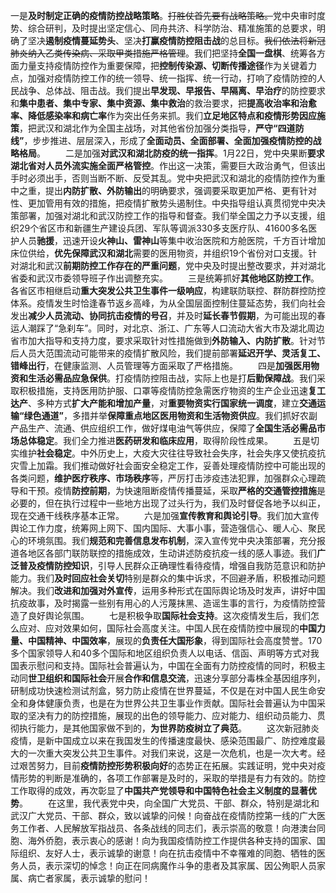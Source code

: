 ​		一是**及时制定正确的疫情防控战略策略**。~~打胜仗首先要有战略策略。~~党中央审时度势、综合研判，及时提出坚定信心、同舟共济、科学防治、精准施策的总要求，明确了坚决**遏制疫情蔓延势头**、坚决**打赢疫情防控阻击战**的总目标。~~我们依法将新冠肺炎纳入乙类传染病、采取甲类措施严格管理~~。我们把坚持**全国一盘棋**、统筹各方面力量支持疫情防控作为重要保障，把**控制传染源、切断传播途径**作为关键着力点，加强对疫情防控工作的统一领导、统一指挥、统一行动，打响了疫情防控的人民战争、总体战、阻击战。我们提出**早发现、早报告、早隔离、早治疗**的防控要求和**集中患者、集中专家、集中资源、集中救治**的救治要求，把**提高收治率和治愈率、降低感染率和病亡率**作为突出任务来抓。我们**立足地区特点和疫情形势因应施策**，把武汉和湖北作为全国主战场，对其他省份加强分类指导，**严守“四道防线”**，步步推进、层层深入，形成了**全面动员、全面部署、全面加强疫情防控的战略格局**。
　　二是加强**对武汉和湖北防疫的统一指挥**。1月22日，党中央果断**要求湖北省对人员外流实施全面严格管控**。作出这一决策，需要巨大政治勇气，但该出手时必须出手，否则当断不断、反受其乱。党中央把武汉和湖北的疫情防控作为重中之重，提出**内防扩散、外防输出**的明确要求，强调要采取更加严格、更有针对性、更加管用有效的措施，把疫情扩散势头遏制住。中央指导组认真贯彻党中央决策部署，加强对湖北和武汉防控工作的指导和督查。我们举全国之力予以支援，组织29个省区市和新疆生产建设兵团、军队等调派330多支医疗队、41600多名医护人员**驰援**，迅速开设**火神山、雷神山**等集中收治医院和方舱医院，千方百计增加床位供给，**优先保障武汉和湖北**需要的医用物资，并组织19个省份对口支援。针对湖北和武汉**前期防控工作存在的严重问题**，党中央及时提出整改要求，并对湖北省委和武汉市委领导班子作出调整充实。
　　三是统筹抓好**其他地区防控工作**。各省区市相继启动**重大突发公共卫生事件一级响应**，构建联防联控、群防群控防控体系。疫情发生时恰逢春节返乡高峰，为从全国层面控制住蔓延态势，我们向社会发出**减少人员流动、协同抗击疫情的号召**，并及时**延长春节假期**，为可能出现的春运人潮踩了“急刹车”。同时，对北京、浙江、广东等人口流动大省大市及湖北周边省市加大指导和支持力度，要求采取针对性措施做到**外防输入、内防扩散**。针对节后人员大范围流动可能带来的疫情扩散风险，我们提前部署**延迟开学、灵活复工、错峰出行**，在健康监测、人员管理等方面采取了严格措施。
　　四是**加强医用物资和生活必需品应急保供**。打疫情防控阻击战，实际上也是打**后勤保障战**。我们采取积极措施，支持医用防护服、口罩等疫情防控急需医疗物资的生产企业迅速**复工达产**、多种方式**扩大产能和增加产量**，对**重要物资实行国家统一调度**，建立**交通运输“绿色通道”**，多措并举**保障重点地区医用物资和生活物资供应**。我们抓好农副产品生产、流通、供应组织工作，做好煤电油气等供应，保障了**全国生活必需品市场总体稳定**。我们全力推进**医药研发和临床应用**，取得阶段性成果。
　　五是切实维护**社会稳定**。中外历史上，大疫大灾往往导致社会失序，社会失序又使抗疫抗灾雪上加霜。我们推动做好社会面安全稳定工作，妥善处理疫情防控中可能出现的各类问题，**维护医疗秩序、市场秩序**等，严厉打击涉疫违法犯罪，加强群众心理疏导和干预。疫情**防控前期**，为快速阻断疫情传播蔓延，采取**严格的交通管控措施**是必要的，但在执行过程中一些地方出现了过头行为，我们及时督促各地予以纠正，现在交通干线秩序基本正常。
　　六是加强**宣传教育和舆论引导**。我们加大宣传舆论工作力度，统筹网上网下、国内国际、大事小事，营造强信心、暖人心、聚民心的环境氛围。我们**规范和完善信息发布机制**，深入宣传党中央决策部署，充分报道各地区各部门联防联控的措施成效，生动讲述防疫抗疫一线的感人事迹。我们**广泛普及疫情防控知识**，引导人民群众正确理性看待疫情，增强自我防范意识和防护能力。我们**及时回应社会关切**特别是群众的集中诉求，不回避矛盾，积极推动问题解决。我们**改进和加强对外宣传**，运用多种形式在国际舆论场及时发声，讲好中国抗疫故事，及时揭露一些别有用心的人污蔑抹黑、造谣生事的言行，为疫情防控营造了良好舆论氛围。
　　七是积极争取**国际社会支持**。这次疫情发生后，我们怎么应对、应对效果如何，国际社会高度关注。中国人民在疫情防控中展现的**中国力量、中国精神、中国效率**，展现的**负责任大国形象**，得到国际社会高度赞誉。170多个国家领导人和40多个国际和地区组织负责人以电话、信函、声明等方式对我国表示慰问和支持。国际社会普遍认为，中国在全面有力防控疫情的同时，积极主动同**世卫组织和国际社会**开展**合作和信息交流**，迅速分享部分毒株全基因组序列，研制成功快速检测试剂盒，努力防止疫情在世界蔓延，不仅是在对中国人民生命安全和身体健康负责，也是在为世界公共卫生事业作贡献。国际社会普遍认为中国采取的坚决有力的防控措施，展现的出色的领导能力、应对能力、组织动员能力、贯彻执行能力，是其他国家做不到的，**为世界防疫树立了典范**。
　　这次新冠肺炎疫情，是新中国成立以来在我国发生的传播速度最快、感染范围最广、防控难度最大的一次重大突发公共卫生事件。对我们来说，这是一次危机，也是一次大考。经过艰苦努力，目前**疫情防控形势积极向好**的态势正在拓展。实践证明，党中央对疫情形势的判断是准确的，各项工作部署是及时的，采取的举措是有力有效的。防控工作取得的成效，再次彰显了**中国共产党领导和中国特色社会主义制度的显著优势**。
　　在这里，我代表党中央，向全国广大党员、干部、群众，特别是湖北和武汉广大党员、干部、群众，致以诚挚的问候！向奋战在疫情防控第一线的广大医务工作者、人民解放军指战员、各条战线的同志们，表示崇高的敬意！向港澳台同胞、海外侨胞，表示衷心的感谢！向为我国疫情防控工作提供各种支持的国家、国际组织、友好人士，表示诚挚的谢意！向在抗击疫情中不幸罹难的同胞、牺牲的医务人员，表示深切的悼念！向正在同病魔作斗争的患者及其家属、因公殉职人员家属、病亡者家属，表示诚挚的慰问！